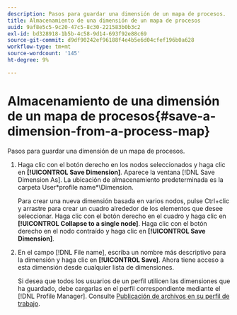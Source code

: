 ```yaml
---
description: Pasos para guardar una dimensión de un mapa de procesos.
title: Almacenamiento de una dimensión de un mapa de procesos
uuid: 9af8e5c5-9c20-47c5-8c30-221583b0b3c2
exl-id: bd328918-1b5b-4c58-9d14-693f92e88c69
source-git-commit: d9df90242ef96188f4e4b5e6d04cfef196b0a628
workflow-type: tm+mt
source-wordcount: '145'
ht-degree: 9%

---
```


# Almacenamiento de una dimensión de un mapa de procesos{#save-a-dimension-from-a-process-map}

Pasos para guardar una dimensión de un mapa de procesos.

1. Haga clic con el botón derecho en los nodos seleccionados y haga clic en **[!UICONTROL Save Dimension]**. Aparece la ventana [!DNL Save Dimension As]. La ubicación de almacenamiento predeterminada es la carpeta User\*profile name*\Dimension.

   Para crear una nueva dimensión basada en varios nodos, pulse Ctrl+clic y arrastre para crear un cuadro alrededor de los elementos que desee seleccionar. Haga clic con el botón derecho en el cuadro y haga clic en **[!UICONTROL Collapse to a single node]**. Haga clic con el botón derecho en el nodo contraído y haga clic en **[!UICONTROL Save Dimension]**.

1. En el campo [!DNL File name], escriba un nombre más descriptivo para la dimensión y haga clic en **[!UICONTROL Save]**. Ahora tiene acceso a esta dimensión desde cualquier lista de dimensiones.

   Si desea que todos los usuarios de un perfil utilicen las dimensiones que ha guardado, debe cargarlas en el perfil correspondiente mediante el [!DNL Profile Manager]. Consulte [Publicación de archivos en su perfil de trabajo](../../../../home/c-get-started/c-admin-intrf/c-prof-mgr/t-pub-files-wkg-prof.md#task-a0106e010c834d16bd60eef4721b6af9).
